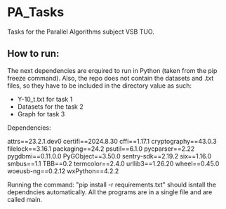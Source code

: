 # PA_Tasks
Tasks for the Parallel Algorithms subject VSB TUO.

## How to run:

The next dependencies are erquired to run in Python (taken from the pip freeze command).
Also, the repo does not contain the datasets and .txt files, so they have to be included in the directory value as such:
- Y-10_t.txt for task 1
- Datasets for the task 2
- Graph for task 3

Dependencies:

attrs==23.2.1.dev0
certifi==2024.8.30
cffi==1.17.1
cryptography==43.0.3
filelock==3.16.1
packaging==24.2
psutil==6.1.0
pycparser==2.22
pygdbmi==0.11.0.0
PyGObject==3.50.0
sentry-sdk==2.19.2
six==1.16.0
smbus==1.1
TBB==0.2
termcolor==2.4.0
urllib3==1.26.20
wheel==0.45.0
woeusb-ng==0.2.12
wxPython==4.2.2

Running the command: "pip install -r requirements.txt" should isntall the dependncies automatically.
All the programs are in a single file and are called main.
